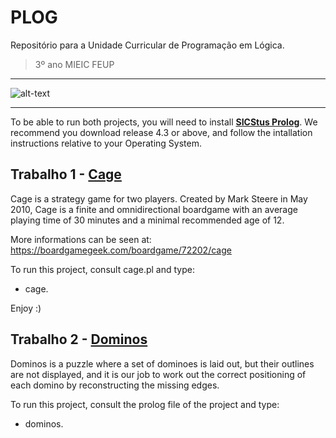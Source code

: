 # PLOG
Repositório para a Unidade Curricular de Programação em Lógica.

> 3º ano MIEIC FEUP

---

![alt-text][feup_logo]

---

To be able to run both projects, you will need to install [__SICStus Prolog__](https://sicstus.sics.se/). We recommend you download release 4.3 or above, and follow the intallation instructions relative to your Operating System.

## Trabalho 1 - [Cage](http://www.marksteeregames.com/Cage_rules.html)
Cage is a strategy game for two players. Created by Mark Steere in May 2010, Cage is a finite and omnidirectional boardgame with an average playing time of 30 minutes and a minimal recommended age of 12. 

More informations can be seen at: https://boardgamegeek.com/boardgame/72202/cage

To run this project, consult cage.pl&#8203; and type:
- cage.

Enjoy :)

## Trabalho 2 - [Dominos](http://www.sapphiregames.com/dominoes/)
Dominos is a puzzle where a set of dominoes is laid out, but their outlines are not displayed, and it is our job to work out the correct positioning of each domino by reconstructing the missing edges.

To run this project, consult the prolog file of the project and type:
- dominos.



[feup_logo]: http://portugal.ni.com/sites/default/files/FEUP.jpg
